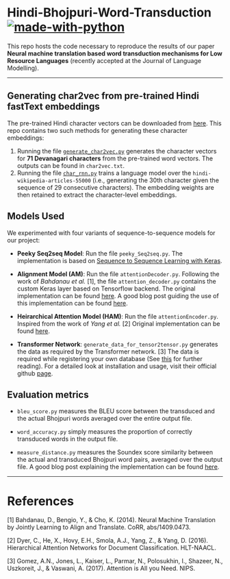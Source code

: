 # Hindi-Bhojpuri-Word-Transduction [![made-with-python](https://img.shields.io/badge/Made%20with-Python-1f425f.svg)](https://www.python.org/)

This repo hosts the code necessary to reproduce the results of our paper **Neural machine translation based
word transduction mechanisms for Low Resource Languages** (recently accepted at the Journal of Language Modelling). 

***

## Generating char2vec from pre-trained Hindi fastText embeddings

The pre-trained Hindi character vectors can be downloaded from [here](https://github.com/Saurav0074/nmt-based-word-transduction/tree/master/dataset_char2vec). This repo contains two such methods for generating these character embeddings:

1. Running the file [`generate_char2vec.py`](https://github.com/Saurav0074/nmt-based-word-transduction/blob/master/preprocess/generate_char2vec.py) generates the character vectors for **71 Devanagari characters** from the pre-trained word vectors. The outputs can be found in `char2vec.txt`.
2. Running the file [`char_rnn.py`](https://github.com/Saurav0074/nmt-based-word-transduction/blob/master/character-model/char_rnn.py) trains a language model over the `hindi-wikipedia-articles-55000` (i.e., generating the 30th character given the sequence of 29 consecutive characters). The embedding weights are then retained to extract the character-level embeddings.

## Models Used

We experimented with four variants of sequence-to-sequence models for our project:
- **Peeky Seq2seq Model**: Run the file `peeky_Seq2seq.py`. The implementation is based on [Sequence to Sequence Learning with Keras](https://github.com/farizrahman4u/seq2seq).

- **Alignment Model (AM)**: Run the file `attentionDecoder.py`. Following the work of _Bahdanau et al._ [1], the file `attention_decoder.py` contains the custom Keras layer based on Tensorflow backend. The original implementation can be found [here](https://github.com/datalogue/keras-attention/blob/master/models/custom_recurrents.py). A good blog post guiding the use of this implementation can be found [here](https://machinelearningmastery.com/encoder-decoder-attention-sequence-to-sequence-prediction-keras/).
- **Heirarchical Attention Model (HAM)**: Run the file `attentionEncoder.py`. Inspired from the work of _Yang et al._ [2] Original implementation can be found [here](https://gist.github.com/cbaziotis/7ef97ccf71cbc14366835198c09809d2).

- **Transformer Network**: `generate_data_for_tensor2tensor.py` generates the data as required by the Transformer network. [3] The data is required while registering your own database (See [this](https://tensorflow.github.io/tensor2tensor/new_problem.html) for further reading). For a detailed look at installation and usage, visit their official github [page](https://github.com/tensorflow/tensor2tensor).

## Evaluation metrics
- `bleu_score.py` measures the BLEU score between the transduced and the actual Bhojpuri words averaged over the entire output file.

- `word_accuracy.py` simply measures the proportion of correctly transduced words in the output file.

- `measure_distance.py` measures the Soundex score similarity between the actual and transduced Bhojpuri word pairs, averaged over the output file. A good blog post explaining the implementation can be found [here](http://thottingal.in/blog/2009/07/26/indicsoundex/).
***
# References 
[1] Bahdanau, D., Bengio, Y., & Cho, K. (2014). Neural Machine Translation by Jointly Learning to Align and Translate. CoRR, abs/1409.0473.

[2] Dyer, C., He, X., Hovy, E.H., Smola, A.J., Yang, Z., & Yang, D. (2016). Hierarchical Attention Networks for Document Classification. HLT-NAACL.

[3] Gomez, A.N., Jones, L., Kaiser, L., Parmar, N., Polosukhin, I., Shazeer, N., Uszkoreit, J., & Vaswani, A. (2017). Attention is All you Need. NIPS.
